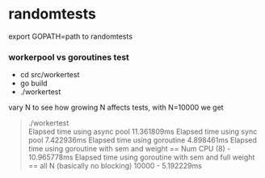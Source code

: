 # randomtests

export GOPATH=path to randomtests

### workerpool vs goroutines test
+ cd src/workertest
+ go build
+ ./workertest
   
vary N to see how growing N affects tests, with N=10000 we get
> ./workertest  
> Elapsed time using async pool 11.361809ms
> Elapsed time using sync pool 7.422936ms
> Elapsed time using goroutine 4.898461ms
> Elapsed time using goroutine with sem and weight == Num CPU (8) -  10.965778ms
> Elapsed time using goroutine with sem and full weight == all N (basically no blocking) 10000 -  5.192229ms
